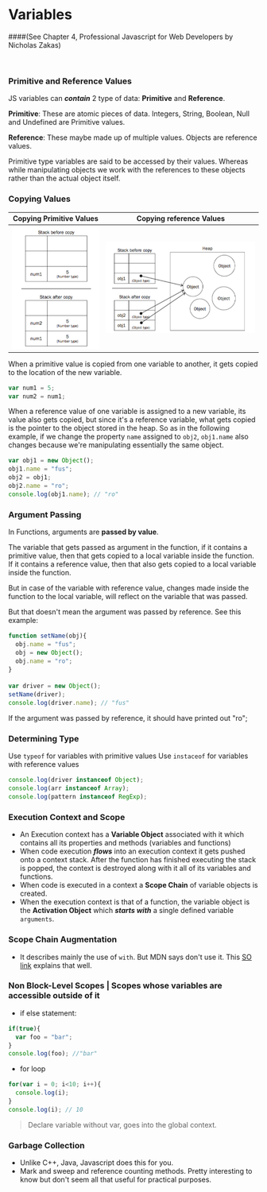 # Variables
####(See Chapter 4, Professional Javascript for Web Developers by Nicholas Zakas)

<br/>

### Primitive and Reference Values

JS variables can ___contain___ 2 type of data: __Primitive__ and __Reference__.

__Primitive__: These are atomic pieces of data. Integers, String, Boolean, Null and Undefined are Primitive values.

__Reference__: These maybe made up of multiple values. Objects are reference values.

Primitive type variables are said to be accessed by their values. Whereas while manipulating objects we work with the references to these objects rather than the actual object itself.

### Copying Values

Copying Primitive Values | Copying reference Values
                      ---|---
![Primitive](images/copying_primitive_variables.png) | ![Reference](images/copying_reference_values.png)


When a primitive value is copied from one variable to another, it gets copied to the location of the new variable.

```javascript
var num1 = 5;
var num2 = num1;
```

When a reference value of one variable is assigned to a new variable, its value also gets copied, but since it's a reference variable, what gets copied is the pointer to the object stored in the heap. So as in the following example, if we change the property `name` assigned to `obj2`, `obj1.name` also changes because we're manipulating essentially the same object. 

```javascript
var obj1 = new Object();
obj1.name = "fus";
obj2 = obj1;
obj2.name = "ro";
console.log(obj1.name); // "ro"
```

### Argument Passing

In Functions, arguments are __passed by value__.

The variable that gets passed as argument in the function, if it contains a primitive value, then that gets copied to a local variable inside the function. If it contains a reference value, then that also gets copied to a local variable inside the function.

But in case of the variable with reference value, changes made inside the function to the local variable, will reflect on the variable that was passed.

But that doesn't mean the argument was passed by reference. See this example:

```javascript
function setName(obj){
  obj.name = "fus";
  obj = new Object();
  obj.name = "ro";
}

var driver = new Object();
setName(driver);
console.log(driver.name); // "fus"
```

If the argument was passed by reference, it should have printed out "ro";

### Determining Type

Use `typeof` for variables with primitive values
Use `instaceof` for variables with reference values

```javascript
console.log(driver instanceof Object);
console.log(arr instanceof Array);
console.log(pattern instanceof RegExp);
```

### Execution Context and Scope

- An Execution context has a __Variable Object__ associated with it which contains all its properties and methods (variables and functions)
- When code execution ___flows___ into an execution context it gets pushed onto a context stack. After the function has finished executing the stack is popped, the context is destroyed along with it all of its variables and functions.
- When code is executed in a context a __Scope Chain__ of variable objects is created.
- When the execution context is that of a function, the variable object is the __Activation Object__ which ___starts with___ a single defined variable `arguments`.

### Scope Chain Augmentation

- It describes mainly the use of `with`. But MDN says don't use it. This [SO link](http://stackoverflow.com/a/1931195/3248247) explains that well.

### Non Block-Level Scopes | Scopes whose variables are accessible outside of it

- if else statement:
```javascript
if(true){
  var foo = "bar";
}
console.log(foo); //"bar"
```

- for loop
```javascript
for(var i = 0; i<10; i++){
  console.log(i);
}
console.log(i); // 10
```

> Declare variable without var, goes into the global context.

### Garbage Collection

- Unlike C++, Java, Javascript does this for you. 
- Mark and sweep and reference counting methods. Pretty interesting to know but don't seem all that useful for practical purposes.


